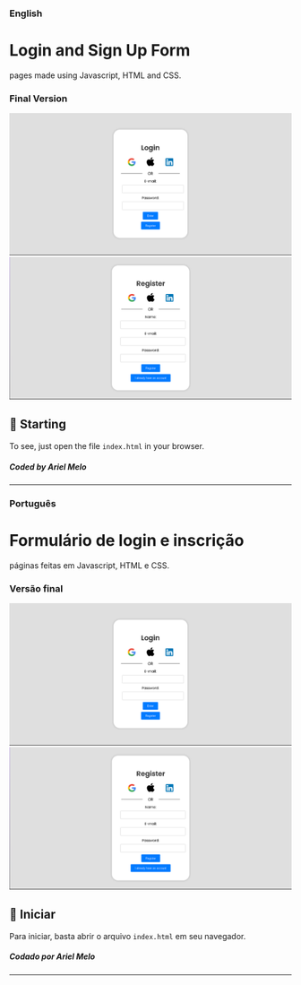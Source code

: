 ### English
# Login and Sign Up Form

pages made using Javascript, HTML and CSS.<br/>

### Final Version
<img src="assets/login.png" alt=""/>
<img src="assets/register.png" alt=""/>

## 🚀 Starting

To see, just open the file `index.html` in your browser.


##### Coded by Ariel Melo
---

### Português
# Formulário de login e inscrição

páginas feitas em Javascript, HTML e CSS.<br/>

### Versão final
<img src="assets/login.png" alt=""/>
<img src="assets/register.png" alt=""/>

## 🚀 Iniciar

Para iniciar, basta abrir o arquivo `index.html` em seu navegador.


##### Codado por Ariel Melo
---